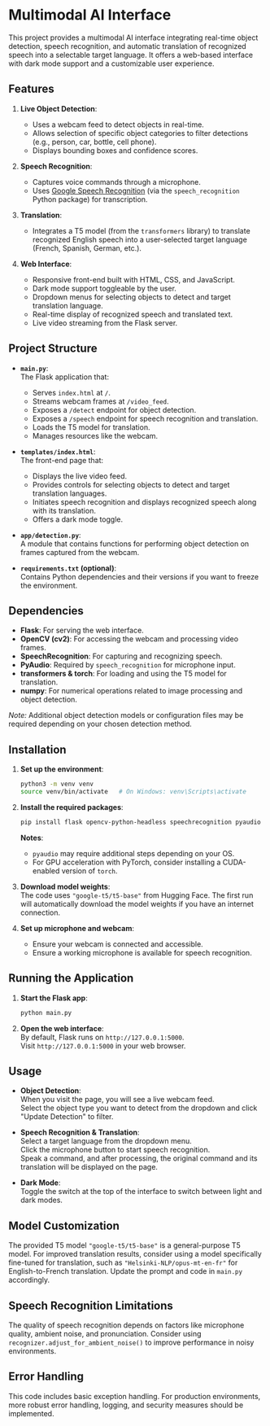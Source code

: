 
# Multimodal AI Interface

This project provides a multimodal AI interface integrating real-time object detection, speech recognition, and automatic translation of recognized speech into a selectable target language. It offers a web-based interface with dark mode support and a customizable user experience.

## Features

1. **Live Object Detection**:  
   - Uses a webcam feed to detect objects in real-time.  
   - Allows selection of specific object categories to filter detections (e.g., person, car, bottle, cell phone).  
   - Displays bounding boxes and confidence scores.

2. **Speech Recognition**:  
   - Captures voice commands through a microphone.  
   - Uses [Google Speech Recognition](https://pypi.org/project/SpeechRecognition/) (via the `speech_recognition` Python package) for transcription.

3. **Translation**:  
   - Integrates a T5 model (from the `transformers` library) to translate recognized English speech into a user-selected target language (French, Spanish, German, etc.).

4. **Web Interface**:  
   - Responsive front-end built with HTML, CSS, and JavaScript.  
   - Dark mode support toggleable by the user.  
   - Dropdown menus for selecting objects to detect and target translation language.  
   - Real-time display of recognized speech and translated text.  
   - Live video streaming from the Flask server.

## Project Structure

- **`main.py`**:  
  The Flask application that:  
  - Serves `index.html` at `/`.  
  - Streams webcam frames at `/video_feed`.  
  - Exposes a `/detect` endpoint for object detection.  
  - Exposes a `/speech` endpoint for speech recognition and translation.  
  - Loads the T5 model for translation.  
  - Manages resources like the webcam.

- **`templates/index.html`**:  
  The front-end page that:  
  - Displays the live video feed.  
  - Provides controls for selecting objects to detect and target translation languages.  
  - Initiates speech recognition and displays recognized speech along with its translation.  
  - Offers a dark mode toggle.

- **`app/detection.py`**:  
  A module that contains functions for performing object detection on frames captured from the webcam.

- **`requirements.txt` (optional)**:  
  Contains Python dependencies and their versions if you want to freeze the environment.

## Dependencies

- **Flask**: For serving the web interface.
- **OpenCV (cv2)**: For accessing the webcam and processing video frames.
- **SpeechRecognition**: For capturing and recognizing speech.
- **PyAudio**: Required by `speech_recognition` for microphone input.
- **transformers & torch**: For loading and using the T5 model for translation.
- **numpy**: For numerical operations related to image processing and object detection.

*Note:* Additional object detection models or configuration files may be required depending on your chosen detection method.

## Installation

1. **Set up the environment**:
   ```bash
   python3 -m venv venv
   source venv/bin/activate   # On Windows: venv\Scripts\activate
   ```

2. **Install the required packages**:
   ```bash
   pip install flask opencv-python-headless speechrecognition pyaudio transformers torch numpy
   ```

   **Notes**:
   - `pyaudio` may require additional steps depending on your OS.
   - For GPU acceleration with PyTorch, consider installing a CUDA-enabled version of `torch`.

3. **Download model weights**:  
   The code uses `"google-t5/t5-base"` from Hugging Face. The first run will automatically download the model weights if you have an internet connection.

4. **Set up microphone and webcam**:
   - Ensure your webcam is connected and accessible.
   - Ensure a working microphone is available for speech recognition.

## Running the Application

1. **Start the Flask app**:
   ```bash
   python main.py
   ```

2. **Open the web interface**:  
   By default, Flask runs on `http://127.0.0.1:5000`.  
   Visit `http://127.0.0.1:5000` in your web browser.

## Usage

- **Object Detection**:  
  When you visit the page, you will see a live webcam feed.  
  Select the object type you want to detect from the dropdown and click "Update Detection" to filter.

- **Speech Recognition & Translation**:  
  Select a target language from the dropdown menu.  
  Click the microphone button to start speech recognition.  
  Speak a command, and after processing, the original command and its translation will be displayed on the page.

- **Dark Mode**:  
  Toggle the switch at the top of the interface to switch between light and dark modes.

## Model Customization

The provided T5 model `"google-t5/t5-base"` is a general-purpose T5 model. For improved translation results, consider using a model specifically fine-tuned for translation, such as `"Helsinki-NLP/opus-mt-en-fr"` for English-to-French translation. Update the prompt and code in `main.py` accordingly.

## Speech Recognition Limitations

The quality of speech recognition depends on factors like microphone quality, ambient noise, and pronunciation. Consider using `recognizer.adjust_for_ambient_noise()` to improve performance in noisy environments.

## Error Handling

This code includes basic exception handling. For production environments, more robust error handling, logging, and security measures should be implemented.
